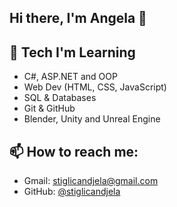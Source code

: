 ## Hi there, I'm Angela 👋

## 🔧 Tech I'm Learning
- C#, ASP.NET and OOP
- Web Dev (HTML, CSS, JavaScript)
- SQL & Databases
- Git & GitHub
- Blender, Unity and Unreal Engine

## 📫 How to reach me: 
- Gmail: stiglicandjela@gmail.com
- GitHub: [@stiglicandjela](https://github.com/stiglicandjela)
